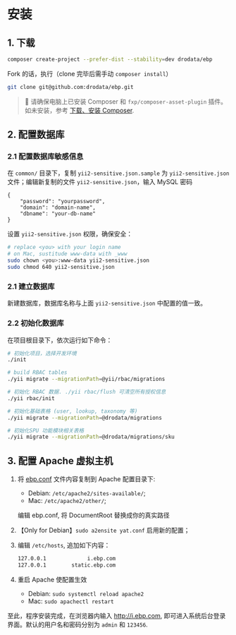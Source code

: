 # 安装

## 1. 下载

```bash
composer create-project --prefer-dist --stability=dev drodata/ebp
```

Fork 的话，执行（clone 完毕后需手动 `composer install`）

```bash
git clone git@github.com:drodata/ebp.git
```

> :bell: 请确保电脑上已安装 Composer 和 `fxp/composer-asset-plugin` 插件。如未安装，参考 [下载、安装 Composer][download-composer].

## 2. 配置数据库

### 2.1 配置数据库敏感信息

在 `common/` 目录下，复制 `yii2-sensitive.json.sample` 为 `yii2-sensitive.json` 文件；编辑新复制的文件 `yii2-sensitive.json`，输入 MySQL 密码
   
```
{
    "password": "yourpassword",
    "domain": "domain-name",
    "dbname": "your-db-name"
}
```

设置 `yii2-sensitive.json` 权限，确保安全：

```bash
# replace <you> with your login name
# on Mac, sustitude www-data with _www
sudo chown <you>:www-data yii2-sensitive.json
sudo chmod 640 yii2-sensitive.json
```

### 2.1 建立数据库

新建数据库，数据库名称与上面 `yii2-sensitive.json` 中配置的值一致。

### 2.2 初始化数据库

在项目根目录下，依次运行如下命令：

```bash
# 初始化项目，选择开发环境
./init

# build RBAC tables
./yii migrate --migrationPath=@yii/rbac/migrations

# 初始化 RBAC 数据. ./yii rbac/flush 可清空所有授权信息
./yii rbac/init

# 初始化基础表格 (user, lookup, taxonomy 等)
./yii migrate --migrationPath=@drodata/migrations

# 初始化SPU 功能模块相关表格
./yii migrate --migrationPath=@drodata/migrations/sku
```

## 3. 配置 Apache 虚拟主机

1. 将 [ebp.conf](images/ebp.conf) 文件内容复制到 Apache 配置目录下:

    - Debian: `/etc/apache2/sites-available/`;
    - Mac: `/etc/apache2/other/`;
   
   编辑 ebp.conf, 将 DocumentRoot 替换成你的真实路径
2. 【Only for Debian】`sudo a2ensite yat.conf` 启用新的配置；
3. 编辑 `/etc/hosts`, 追加如下内容：

   ```bash
   127.0.0.1	         i.ebp.com
   127.0.0.1	    static.ebp.com
   ```

4. 重启 Apache 使配置生效

    - Debian: `sudo systemctl reload apache2` 
    - Mac: `sudo apachectl restart` 

至此，程序安装完成，在浏览器内输入 http://i.ebp.com, 即可进入系统后台登录界面。默认的用户名和密码分别为 `admin` 和 `123456`.

[download-composer]: https://github.com/drodata/learning-notes/blob/master/meet/composer/download.md
